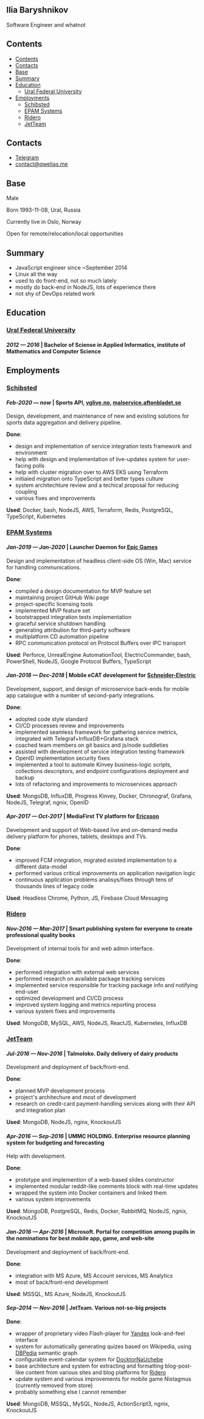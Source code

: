 ## Ilia Baryshnikov
Software Engineer and whatnot

## Contents
- [Contents](#contents)
- [Contacts](#contacts)
- [Base](#base)
- [Summary](#summary)
- [Education](#education)
  - [Ural Federal University](#ural-federal-university)
- [Employments](#employments)
  - [Schibsted](#schibsted)
  - [EPAM Systems](#epam-systems)
  - [Ridero](#ridero)
  - [JetTeam](#jetteam)

## Contacts
- [Telegram](https://t.me/qwelias)
- [contact@qwelias.me](mailto:contact@qwelias.me)

## Base
Male

Born 1993-11-08, Ural, Russia

Currently live in Oslo, Norway

Open for remote/relocation/local opportunities

## Summary
- JavaScript engineer since ~September 2014
- Linux all the way
- used to do front-end, not so much lately
- mostly do back-end in NodeJS, lots of experience there
- not shy of DevOps related work

## Education

### [Ural Federal University](https://urfu.ru/en/)

#### *2012 — 2016* | Bachelor of Sciense in Applied Informatics, institute of Mathematics and Computer Science

## Employments

### [Schibsted](https://schibsted.com/about/)

#### *Feb-2020 — now* | Sports API, [vglive.no](https://vglive.no), [malservice.aftonbladet.se](https://malservice.aftonbladet.se)
Design, development, and maintenance of new and existing solutions for sports data aggregation and delivery pipeline.

**Done**:
- design and implementation of service integration tests framework and environment
- help with design and implementation of live-updates system for user-facing polls
- help with cluster migration over to AWS EKS using Terraform
- initiaied migration onto TypeScript and better types culture
- system architechture review and a techical proposal for reducing coupling
- various fixes and improvements

**Used**: Docker, bash, NodeJS, AWS, Terraform, Redis, PostgreSQL, TypeScript, Kubernetes

### [EPAM Systems](https://www.epam.com)

#### *Jan-2019 — Jan-2020* | Launcher Daemon for [Epic Games](https://www.epicgames.com)
Design and implementation of headless client-side OS (Win, Mac) service for handling communications.

**Done**:
- compiled a design documentation for MVP feature set
- maintaining project GitHub Wiki page
- project-specific licensing tools
- implemented MVP feature set
- bootstrapped integration tests implementation
- graceful service shutdown handling
- generating attribution for third-party software
- multiplatform CD automation pipeline
- RPC communication protocol on Protocol Buffers over IPC transport

**Used**: Perforce, UnrealEngine AutomationTool, ElectricCommander, bash, PowerShell, NodeJS, Google Protocol Buffers, TypeScript

#### *Jan-2018 — Dec-2018* | Mobile eCAT development for [Schneider-Electric](https://www.schneider-electric.com)
Development, support, and design of microservice back-ends for mobile app catalogue with a number of second-party integrations.

**Done**:
- adopted code style standard
- CI/CD processes review and improvements
- implemented seamless framework for gathering service metrics, integrated with Telegraf+InfluxDB+Grafana stack
- coached team members on git basics and js/node suddleties
- assisted with development of service integration testing framework
- OpenID implementation security fixes
- implemented a tool to automate Kinvey business-logic scripts, collections descriptors, and endpoint configurations deployment and backup
- lots of refactoring and improvements to microservices approach

**Used**: MongoDB, InfluxDB, Progress Kinvey, Docker, Chronograf, Grafana, NodeJS, Telegraf, ngnix, OpenID

#### *Apr-2017 — Oct-2017* | MediaFirst TV platform for [Ericsson](https://www.ericsson.com)
Development and support of Web-based live and on-demand media delivery platform for phones, tablets, desktops and TVs.

**Done**:
- improved FCM integration, migrated existed implementation to a different data-model
- performed various critical improvements on application navigation logic
- continuous application problems analisys/fixes through tens of thousands lines of legacy code

**Used**: Headless Chrome, Python, JS, Firebase Cloud Messaging

### [Ridero](https://ridero.ru)

#### *Nov-2016 — Mar-2017* | Smart publishing system for everyone to create professional quality books
Development of internal tools for and web admin interface.

**Done**:
- performed integration with external web services
- performed research on available package tracking services
- implemented service responsible for tracking package info and notifying end-user
- optimized development and CI/CD process
- improved system logging and metrics reporting process
- various system fixes and improvements

**Used**: MongoDB, MySQL, AWS, NodeJS, ReactJS, Kubernetes, InfluxDB

### [JetTeam](https://jet.team)

#### *Jul-2016 — Nov-2016* | Talmoloko. Daily delivery of dairy products
Development and deployment of back/front-end.

**Done**:
- planned MVP development process
- project's architechure and most of development
- research on credit-card payment-handling services along with their API and integration plan

**Used**: MongoDB, NodeJS, nginx, KnockoutJS

#### *Apr-2016 — Sep-2016* | UMMC HOLDING. Enterprise resource planning system for budgeting and forecasting
Help with development.

**Done**:
- prototype and implemention of a web-based slides constructor
- implemented modular reddit-like comments block with real-time updates
- wrapped the system into Docker containers and linked them
- various system improvements

**Used**: MongoDB, PostgreSQL, Redis, Docker, RabbitMQ, NodeJS, ngnix, KnockoutJS

#### *Jan-2016 — Apr-2016* | Microsoft. Portal for competition among pupils in the nominations for best mobile app, game, and web-site
Development and deployment of back/front-end.

**Done**:
- integration with MS Azure, MS Account services, MS Analytics
- most of back/front-end development

**Used**: MSSQL, MS Azure, NodeJS, KnockoutJS

#### *Sep-2014 — Nov-2016* | JetTeam. Various not-so-big projects

**Done**:
- wrapper of proprietary video Flash-player for [Yandex](https://yandex.ru) look-and-feel interface
- system for automatically generating quizes based on Wikipedia, using [DBPedia](https://wiki.dbpedia.org/) semantic graph
- configurable event-calendar system for [DocktorNaUchebe](https://doctornauchebe.ru/)
- base architecture and system for extracting and formatting blog-post-like content from various sites and blog platforms for [Ridero](#ridero)
- update system and various improvements for mobile game Nistagmus (currently removed from store)
- probably something else I cannot remember

**Used**: MongoDB, MSSQL, MySQL, NodeJS, ActionScript3, ngnix, KnockoutJS
